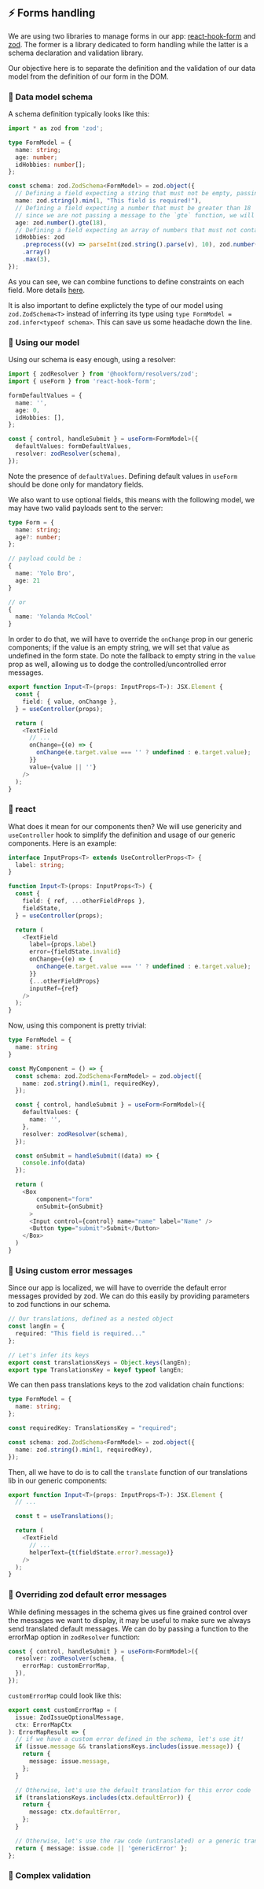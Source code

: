 ## ⚡ Forms handling

We are using two libraries to manage forms in our app: [react-hook-form](https://github.com/react-hook-form/react-hook-form) and [zod](https://github.com/colinhacks/zod). The former is a library dedicated to form handling while the latter is a schema declaration and validation library.

Our objective here is to separate the definition and the validation of our data model from the definition of our form in the DOM.

### 🔶 Data model schema

A schema definition typically looks like this:

```typescript
import * as zod from 'zod';

type FormModel = {
  name: string;
  age: number;
  idHobbies: number[];
};

const schema: zod.ZodSchema<FormModel> = zod.object({
  // Defining a field expecting a string that must not be empty, passing a custom error message via the `min` function
  name: zod.string().min(1, "This field is required!"),
  // Defining a field expecting a number that must be greater than 18
  // since we are not passing a message to the `gte` function, we will get the default error message defined by zod
  age: zod.number().gte(18),
  // Defining a field expecting an array of numbers that must not contain more than 3 elements
  idHobbies: zod
    .preprocess((v) => parseInt(zod.string().parse(v), 10), zod.number())
    .array()
    .max(3),
});
```

As you can see, we can combine functions to define constraints on each field. More details [here](https://github.com/colinhacks/zod#defining-schemas).

It is also important to define explictely the type of our model using `zod.ZodSchema<T>` instead of inferring its type using `type FormModel = zod.infer<typeof schema>`. This can save us some headache down the line.

### 🔶 Using our model

Using our schema is easy enough, using a resolver:

```typescript
import { zodResolver } from '@hookform/resolvers/zod';
import { useForm } from 'react-hook-form';

formDefaultValues = {
  name: '',
  age: 0,
  idHobbies: [],
};

const { control, handleSubmit } = useForm<FormModel>({
  defaultValues: formDefaultValues,
  resolver: zodResolver(schema),
});
```

Note the presence of `defaultValues`. Defining default values in `useForm` should be done only for mandatory fields.

We also want to use optional fields, this means with the following model, we may have two valid payloads sent to the server:

```typescript
type Form = {
  name: string;
  age?: number;
};

// payload could be :
{
  name: 'Yolo Bro',
  age: 21
}

// or 
{
  name: 'Yolanda McCool'
}
```

In order to do that, we will have to override the `onChange` prop in our generic components; if the value is an empty string, we will set that value as undefined in the form state. Do note the fallback to empty string in the `value` prop as well, allowing us to dodge the controlled/uncontrolled error messages.

```typescript
export function Input<T>(props: InputProps<T>): JSX.Element {
  const {
    field: { value, onChange },
  } = useController(props);

  return (
    <TextField
      // ...
      onChange={(e) => {
        onChange(e.target.value === '' ? undefined : e.target.value);
      }}
      value={value || ''}
    />
  );
}
```

### 🔶 react

What does it mean for our components then? We will use genericity and `useController` hook to simplify the definition and usage of our generic components. Here is an example:

```typescript
interface InputProps<T> extends UseControllerProps<T> {
  label: string;
}

function Input<T>(props: InputProps<T>) {
  const {
    field: { ref, ...otherFieldProps },
    fieldState,
  } = useController(props);

  return (
    <TextField
      label={props.label}
      error={fieldState.invalid}
      onChange={(e) => {
        onChange(e.target.value === '' ? undefined : e.target.value);
      }}
      {...otherFieldProps}
      inputRef={ref}
    />
  );
}
```

Now, using this component is pretty trivial:

```typescript
type FormModel = {
  name: string
}

const MyComponent = () => {
  const schema: zod.ZodSchema<FormModel> = zod.object({
    name: zod.string().min(1, requiredKey), 
  });

  const { control, handleSubmit } = useForm<FormModel>({
    defaultValues: {
      name: '',
    },
    resolver: zodResolver(schema),
  });

  const onSubmit = handleSubmit((data) => {
    console.info(data)
  });

  return (
    <Box
        component="form"
        onSubmit={onSubmit}
      >
      <Input control={control} name="name" label="Name" />
      <Button type="submit">Submit</Button>
    </Box>
  )
}
```

### 🔶 Using custom error messages

Since our app is localized, we will have to override the default error messages provided by zod. We can do this easily by providing parameters to zod functions in our schema.

```typescript
// Our translations, defined as a nested object
const langEn = {
  required: "This field is required..."
};

// Let's infer its keys
export const translationsKeys = Object.keys(langEn);
export type TranslationsKey = keyof typeof langEn;
```

We can then pass translations keys to the zod validation chain functions:

```typescript
type FormModel = {
  name: string;
};

const requiredKey: TranslationsKey = "required";

const schema: zod.ZodSchema<FormModel> = zod.object({
  name: zod.string().min(1, requiredKey), 
});
```

Then, all we have to do is to call the `translate` function of our translations lib in our generic components:

```typescript
export function Input<T>(props: InputProps<T>): JSX.Element {
  // ...

  const t = useTranslations();

  return (
    <TextField
      // ...
      helperText={t(fieldState.error?.message)}
    />
  );
}
```

### 🔶 Overriding zod default error messages

While defining messages in the schema gives us fine grained control over the messages we want to display, it may be useful to make sure we always send translated default messages. We can do by passing a function to the errorMap option in `zodResolver` function:

```typescript
const { control, handleSubmit } = useForm<FormModel>({
  resolver: zodResolver(schema, {
    errorMap: customErrorMap,
  }),
});
```

`customErrorMap` could look like this:

```typescript
export const customErrorMap = (
  issue: ZodIssueOptionalMessage,
  ctx: ErrorMapCtx
): ErrorMapResult => {
  // if we have a custom error defined in the schema, let's use it!
  if (issue.message && translationsKeys.includes(issue.message)) {
    return {
      message: issue.message,
    };
  }

  // Otherwise, let's use the default translation for this error code
  if (translationsKeys.includes(ctx.defaultError)) {
    return {
      message: ctx.defaultError,
    };
  }

  // Otherwise, let's use the raw code (untranslated) or a generic translation key instead 
  return { message: issue.code || 'genericError' };
};
```

### 🔶 Complex validation
